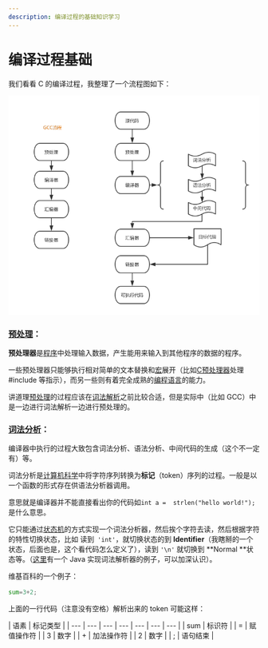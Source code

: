 ```yaml
---
description: 编译过程的基础知识学习
---
```


# 编译过程基础

我们看看 C 的编译过程，我整理了一个流程图如下：

![c &#x7F16;&#x8BD1;&#x6D41;&#x7A0B;&#x56FE;](../.gitbook/assets/by.png)

### [**预处理**](https://zh.wikipedia.org/wiki/预处理器)：

**预处理器**是[程序](https://zh.wikipedia.org/wiki/%E8%AE%A1%E7%AE%97%E6%9C%BA%E7%A8%8B%E5%BA%8F)中处理输入数据，产生能用来输入到其他程序的数据的程序。

一些预处理器只能够执行相对简单的文本替换和[宏](https://zh.wikipedia.org/wiki/%E5%B7%A8%E9%9B%86)展开（比如[C预处理器](https://zh.wikipedia.org/wiki/C预处理器)处理 \#include 等指示），而另一些则有着完全成熟的[编程语言](https://zh.wikipedia.org/wiki/%E7%BC%96%E7%A8%8B%E8%AF%AD%E8%A8%80)的能力。

讲道理[预处理](https://zh.wikipedia.org/wiki/预处理器)的过程应该在[词法解析](https://zh.wikipedia.org/wiki/词法分析)之前比较合适，但是实际中（比如 GCC）中是一边进行词法解析一边进行预处理的。

### [词法分析](https://zh.wikipedia.org/wiki/词法分析)：

编译器中执行的过程大致包含词法分析、语法分析、中间代码的生成（这个不一定有）等。

词法分析是[计算机科学](https://zh.wikipedia.org/wiki/%E8%AE%A1%E7%AE%97%E6%9C%BA%E7%A7%91%E5%AD%A6)中将字符序列转换为**标记**（token）序列的过程。一般是以一个函数的形式存在供语法分析器调用。

意思就是编译器并不能直接看出你的代码如`int a =  strlen("hello world!");` 是什么意思。

它只能通过[状态机](https://zh.wikipedia.org/wiki/有限状态机)的方式实现一个词法分析器，然后挨个字符去读，然后根据字符的特性切换状态，比如 读到` 'int'`，就切换状态的到 **Identifier**（我瞎掰的一个状态，后面也是，这个看代码怎么定义了），读到 `'\n'` 就切换到 **Normal **状态等。（[这里](https://zhuanlan.zhihu.com/p/19878146)有一个 Java 实现词法解析器的例子，可以加深认识）。

维基百科的一个例子：

```python
sum=3+2;
```

上面的一行代码（注意没有空格）解析出来的 token 可能这样：

| 语素 | 标记类型 |
| --- | --- | --- | --- | --- | --- | --- |
| sum | 标识符 |
| = | 赋值操作符 |
| 3 | 数字 |
| + | 加法操作符 |
| 2 | 数字 |
| ; | 语句结束 |



